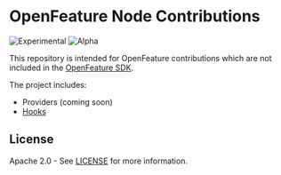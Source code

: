 # OpenFeature Node Contributions

![Experimental](https://img.shields.io/badge/experimental-breaking%20changes%20allowed-yellow)
![Alpha](https://img.shields.io/badge/alpha-release-red)

This repository is intended for OpenFeature contributions which are not included in the [OpenFeature SDK](https://github.com/open-feature/node-sdk).

The project includes:

- Providers (coming soon)
- [Hooks](./libs/hooks)

## License

Apache 2.0 - See [LICENSE](./license) for more information.
